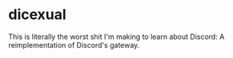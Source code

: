 dicexual
=========

This is literally the worst shit I'm making to learn about Discord: A reimplementation of
Discord's gateway.
